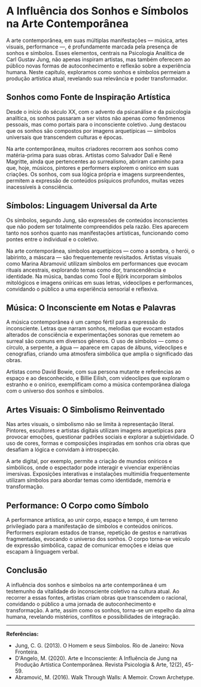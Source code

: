 
# A Influência dos Sonhos e Símbolos na Arte Contemporânea

A arte contemporânea, em suas múltiplas manifestações — música, artes visuais, performance —, é profundamente marcada pela presença de sonhos e símbolos. Esses elementos, centrais na Psicologia Analítica de Carl Gustav Jung, não apenas inspiram artistas, mas também oferecem ao público novas formas de autoconhecimento e reflexão sobre a experiência humana. Neste capítulo, exploramos como sonhos e símbolos permeiam a produção artística atual, revelando sua relevância e poder transformador.

## Sonhos como Fonte de Inspiração Artística

Desde o início do século XX, com o advento da psicanálise e da psicologia analítica, os sonhos passaram a ser vistos não apenas como fenômenos pessoais, mas como portais para o inconsciente coletivo. Jung destacou que os sonhos são compostos por imagens arquetípicas — símbolos universais que transcendem culturas e épocas.

Na arte contemporânea, muitos criadores recorrem aos sonhos como matéria-prima para suas obras. Artistas como Salvador Dalí e René Magritte, ainda que pertencentes ao surrealismo, abriram caminho para que, hoje, músicos, pintores e performers explorem o onírico em suas criações. Os sonhos, com sua lógica própria e imagens surpreendentes, permitem a expressão de conteúdos psíquicos profundos, muitas vezes inacessíveis à consciência.

## Símbolos: Linguagem Universal da Arte

Os símbolos, segundo Jung, são expressões de conteúdos inconscientes que não podem ser totalmente compreendidos pela razão. Eles aparecem tanto nos sonhos quanto nas manifestações artísticas, funcionando como pontes entre o individual e o coletivo.

Na arte contemporânea, símbolos arquetípicos — como a sombra, o herói, o labirinto, a máscara — são frequentemente revisitados. Artistas visuais como Marina Abramović utilizam símbolos em performances que evocam rituais ancestrais, explorando temas como dor, transcendência e identidade. Na música, bandas como Tool e Björk incorporam símbolos mitológicos e imagens oníricas em suas letras, videoclipes e performances, convidando o público a uma experiência sensorial e reflexiva.

## Música: O Inconsciente em Notas e Palavras

A música contemporânea é um campo fértil para a expressão do inconsciente. Letras que narram sonhos, melodias que evocam estados alterados de consciência e experimentações sonoras que remetem ao surreal são comuns em diversos gêneros. O uso de símbolos — como o círculo, a serpente, a água — aparece em capas de álbuns, videoclipes e cenografias, criando uma atmosfera simbólica que amplia o significado das obras.

Artistas como David Bowie, com sua persona mutante e referências ao espaço e ao desconhecido, e Billie Eilish, com videoclipes que exploram o estranho e o onírico, exemplificam como a música contemporânea dialoga com o universo dos sonhos e símbolos.

## Artes Visuais: O Simbolismo Reinventado

Nas artes visuais, o simbolismo não se limita à representação literal. Pintores, escultores e artistas digitais utilizam imagens arquetípicas para provocar emoções, questionar padrões sociais e explorar a subjetividade. O uso de cores, formas e composições inspiradas em sonhos cria obras que desafiam a lógica e convidam à introspecção.

A arte digital, por exemplo, permite a criação de mundos oníricos e simbólicos, onde o espectador pode interagir e vivenciar experiências imersivas. Exposições interativas e instalações multimídia frequentemente utilizam símbolos para abordar temas como identidade, memória e transformação.

## Performance: O Corpo como Símbolo

A performance artística, ao unir corpo, espaço e tempo, é um terreno privilegiado para a manifestação de símbolos e conteúdos oníricos. Performers exploram estados de transe, repetição de gestos e narrativas fragmentadas, evocando o universo dos sonhos. O corpo torna-se veículo de expressão simbólica, capaz de comunicar emoções e ideias que escapam à linguagem verbal.

## Conclusão

A influência dos sonhos e símbolos na arte contemporânea é um testemunho da vitalidade do inconsciente coletivo na cultura atual. Ao recorrer a essas fontes, artistas criam obras que transcendem o racional, convidando o público a uma jornada de autoconhecimento e transformação. A arte, assim como os sonhos, torna-se um espelho da alma humana, revelando mistérios, conflitos e possibilidades de integração.

---
**Referências:**
- Jung, C. G. (2013). O Homem e seus Símbolos. Rio de Janeiro: Nova Fronteira.
- D'Angelo, M. (2020). Arte e Inconsciente: A Influência de Jung na Produção Artística Contemporânea. Revista Psicologia & Arte, 12(2), 45-59.
- Abramović, M. (2016). Walk Through Walls: A Memoir. Crown Archetype.
```
